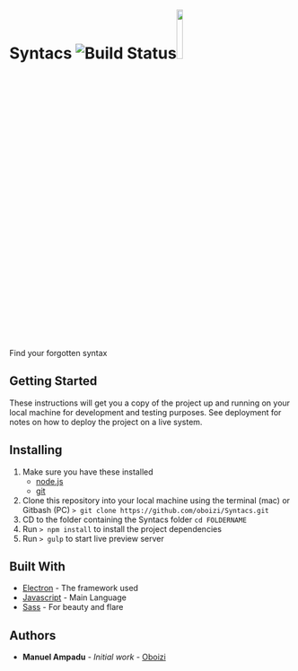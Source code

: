 # Syntacs ![Build Status](https://travis-ci.org/Wikia/app.svg?branch=dev)<img src="https://user-images.githubusercontent.com/20339097/33884344-30934b64-df37-11e7-87a6-a925fdf1a7f9.JPG" width="15%"></img> 

Find your forgotten syntax

## Getting Started

These instructions will get you a copy of the project up and running on your local machine for development and testing purposes. See deployment for notes on how to deploy the project on a live system.

## Installing
1. Make sure you have these installed
	- [node.js](http://nodejs.org/)
	- [git](http://git-scm.com/)
2. Clone this repository into your local machine using the terminal (mac) or Gitbash (PC) `> git clone https://github.com/oboizi/Syntacs.git`
3. CD to the folder containing the Syntacs folder `cd FOLDERNAME`
4. Run `> npm install` to install the project dependencies
5. Run `> gulp` to start live preview server


## Built With

* [Electron](https://electronjs.org/) - The framework used
* [Javascript](https://www.javascript.com/) - Main Language
* [Sass](http://sass-lang.com/) - For beauty and flare




## Authors

* **Manuel Ampadu** - *Initial work* - [Oboizi](https://github.com/oboizi)



